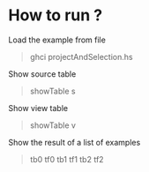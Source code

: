 # How to run ?

Load the example from file
> ghci projectAndSelection.hs

Show source table
> showTable s

Show view table
> showTable v

Show the result of a list of examples
> tb0
> tf0
> tb1
> tf1
> tb2
> tf2

